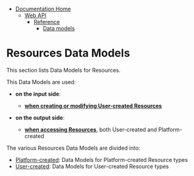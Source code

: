 * [Documentation Home](../../../../README.md)  
  * [Web API](../../../index.md)  
    * [Reference](../../index.md)
        * [Data models](../index.md)

# Resources Data Models

This section lists Data Models for Resources.

This Data Models are used:


- **on the input side**:
    - [**when creating or modifying User-created Resources**](../../endpoints/endpoints/resources/user-created/index.md)

- **on the output side**:
    - [**when accessing Resources**](../../endpoints/endpoints/resources/index.md), both User-created and Platform-created


The various Resources Data Models are divided into:

- [Platform-created](platform-created/index.md): Data Models for Platform-created Resource types
- [User-created](user-created/index.md): Data Models for User-created Resource types
